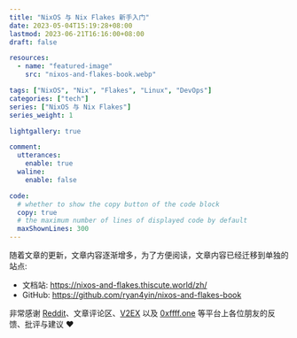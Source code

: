```yaml
---
title: "NixOS 与 Nix Flakes 新手入门"
date: 2023-05-04T15:19:28+08:00
lastmod: 2023-06-21T16:16:00+08:00
draft: false

resources:
  - name: "featured-image"
    src: "nixos-and-flakes-book.webp"

tags: ["NixOS", "Nix", "Flakes", "Linux", "DevOps"]
categories: ["tech"]
series: ["NixOS 与 Nix Flakes"]
series_weight: 1

lightgallery: true

comment:
  utterances:
    enable: true
  waline:
    enable: false

code:
  # whether to show the copy button of the code block
  copy: true
  # the maximum number of lines of displayed code by default
  maxShownLines: 300
---
```


随着文章的更新，文章内容逐渐增多，为了方便阅读，文章内容已经迁移到单独的站点:

- 文档站: <https://nixos-and-flakes.thiscute.world/zh/>
- GitHub: <https://github.com/ryan4yin/nixos-and-flakes-book>

非常感谢 [Reddit](https://www.reddit.com/r/NixOS/comments/14fvz1q/comment/jp4xhj3/?context=3)、文章评论区、[V2EX](https://www.v2ex.com/t/951190#reply9) 以及 [0xffff.one](https://0xffff.one/d/1521-nixos-yu-nix-flakes-xin-shou-ru-men/4) 等平台上各位朋友的反馈、批评与建议 ❤️

